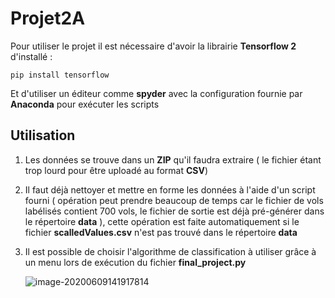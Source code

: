 # Projet2A

Pour utiliser le projet il est nécessaire d'avoir la librairie <b>Tensorflow 2</b> d'installé :

```
pip install tensorflow
```

Et d'utiliser un éditeur comme **spyder** avec la configuration fournie par **Anaconda** pour exécuter les scripts



## Utilisation 

1. Les données se trouve dans un **ZIP** qu'il faudra extraire ( le fichier étant trop lourd pour être uploadé au format **CSV**)

   

2. Il faut déjà nettoyer et mettre en forme les données à l'aide d'un script fourni ( opération peut prendre beaucoup de temps car le fichier de vols labélisés contient 700 vols, le fichier de sortie est déjà pré-générer dans le répertoire **data** ), cette opération est faite automatiquement si le fichier **scalledValues.csv** n'est pas trouvé dans le répertoire **data**

   

3. Il est possible de choisir l'algorithme de classification à utiliser grâce à un menu lors de exécution du fichier **final_project.py**

   ![image-20200609141917814](C:\Users\pavue\AppData\Roaming\Typora\typora-user-images\image-20200609141917814.png)

   

   

   
   
   
   
   



​    


